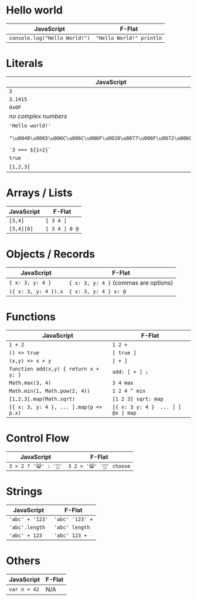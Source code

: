 # Hello world

JavaScript  | F-Flat
---|---
`console.log("Hello World!")` | `"Hello World!" println`

# Literals

JavaScript  | F-Flat
---|---
`3`  | `3`
`3.1415`  | `3.1415`
`0x0F` | `0x0F`
*no complex numbers* | `i`
`'Hello world!'`  | `'Hello world!'` (doesn't support unicode escapes)
`"\u0048\u0065\u006C\u006C\u006F\u0020\u0077\u006F\u0072\u006C\u0064"`  | `"\u0048\u0065\u006C\u006C\u006F\u0020\u0077\u006F\u0072\u006C\u0064"`  (supports unicode escapes)
``` `3 === ${1+2}` ``` | ``` `3 === $(1 2 +)` ```
`true` | `true`
`[1,2,3]` | `[1 2 3]` (commas are options)

# Arrays / Lists

JavaScript  | F-Flat
---|---
`[3,4]` | `[ 3 4 ]`
`[3,4][0]` | `[ 3 4 ] 0 @`

# Objects / Records

JavaScript  | F-Flat
---|---
`{ x: 3, y: 4 }` | `{ x: 3, y: 4 }` (commas are options)
`({ x: 3, y: 4 }).x` | `{ x: 3, y: 4 } x: @`

# Functions

JavaScript  | F-Flat
---|---
`1 + 2`  | `1 2 +`
`() => true` | `[ true ]`
`(x,y) => x + y`  | `[ + ]`
`function add(x,y) { return x + y; }`  | `add: [ + ] ;`
`Math.max(3, 4)` | `3 4 max`
`Math.min(1, Math.pow(2, 4))` | `1 2 4 ^ min`
`[1,2,3].map(Math.sqrt)` | `[1 2 3] sqrt: map`
`[{ x: 3, y: 4 }, ... ].map(p => p.x)` | `[{ x: 3 y: 4 }  ... ] [ @x ] map`

# Control Flow

JavaScript  | F-Flat
---|---
`3 > 2 ? '😺' : '🐶'` | `3 2 > '😺' '🐶' choose`

# Strings

JavaScript  | F-Flat
---|---
`'abc' + '123'` | `'abc' '123' +`
`'abc'.length` | `'abc' length`
`'abc' + 123` | `'abc' 123 +`

# Others

JavaScript  | F-Flat
---|---
`var n = 42` | N/A
